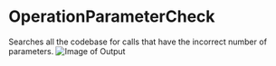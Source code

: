 # OperationParameterCheck
Searches all the codebase for calls that have the incorrect number of parameters.
![Image of Output](https://github.com/uniface/tool-operation-parameter-check/blob/master/OperationParameterCheck.png)

